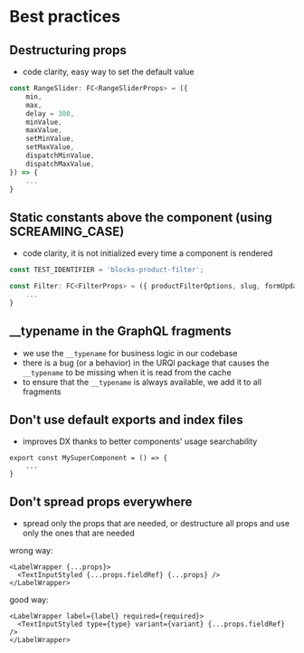 # Best practices

## Destructuring props

- code clarity, easy way to set the default value

```ts
const RangeSlider: FC<RangeSliderProps> = ({
    min,
    max,
    delay = 300,
    minValue,
    maxValue,
    setMinValue,
    setMaxValue,
    dispatchMinValue,
    dispatchMaxValue,
}) => {
    ...
}
```

## Static constants above the component (using SCREAMING_CASE)

- code clarity, it is not initialized every time a component is rendered

```ts
const TEST_IDENTIFIER = 'blocks-product-filter';

const Filter: FC<FilterProps> = ({ productFilterOptions, slug, formUpdateDependency }) => {
    ...
}
```

## \_\_typename in the GraphQL fragments

- we use the `__typename` for business logic in our codebase
- there is a bug (or a behavior) in the URQl package that causes the `__typename` to be missing when it is read from the cache
- to ensure that the `__typename` is always available, we add it to all fragments

## Don't use default exports and index files

- improves DX thanks to better components' usage searchability

```tsx
export const MySuperComponent = () => {
    ...
}
```

## Don't spread props everywhere

- spread only the props that are needed, or destructure all props and use only the ones that are needed

wrong way:

```tsx
<LabelWrapper {...props}>
  <TextInputStyled {...props.fieldRef} {...props} />
</LabelWrapper>
```

good way:

```tsx
<LabelWrapper label={label} required={required}>
  <TextInputStyled type={type} variant={variant} {...props.fieldRef} />
</LabelWrapper>
```
